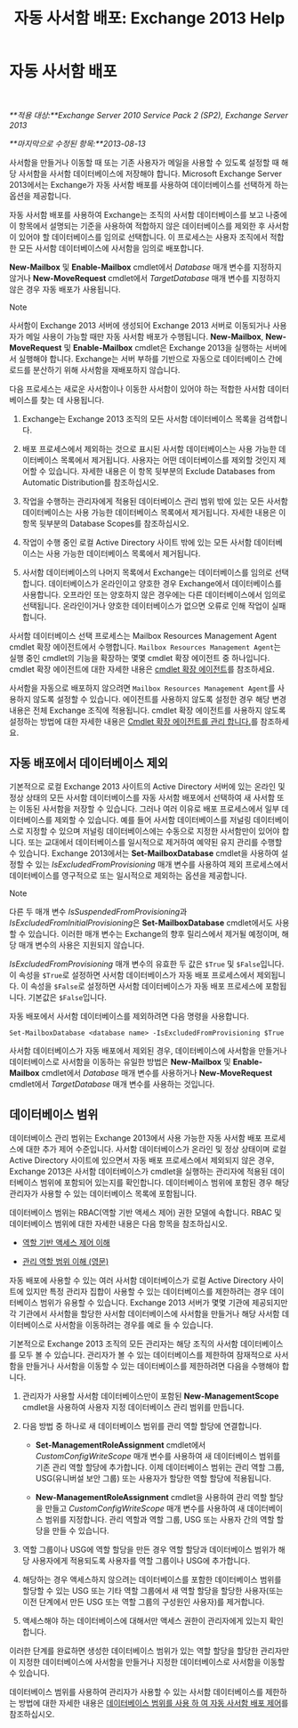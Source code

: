﻿---
title: '자동 사서함 배포: Exchange 2013 Help'
TOCTitle: 자동 사서함 배포
ms:assetid: f4db4636-948c-466b-839c-300c1a3a9544
ms:mtpsurl: https://technet.microsoft.com/ko-kr/library/Ff477621(v=EXCHG.150)
ms:contentKeyID: 59635553
ms.date: 05/22/2018
mtps_version: v=EXCHG.150
ms.translationtype: MT
---

# 자동 사서함 배포

 

_**적용 대상:**Exchange Server 2010 Service Pack 2 (SP2), Exchange Server 2013_

_**마지막으로 수정된 항목:**2013-08-13_

사서함을 만들거나 이동할 때 또는 기존 사용자가 메일을 사용할 수 있도록 설정할 때 해당 사서함을 사서함 데이터베이스에 저장해야 합니다. Microsoft Exchange Server 2013에서는 Exchange가 자동 사서함 배포를 사용하여 데이터베이스를 선택하게 하는 옵션을 제공합니다.

자동 사서함 배포를 사용하여 Exchange는 조직의 사서함 데이터베이스를 보고 나중에 이 항목에서 설명되는 기준을 사용하여 적합하지 않은 데이터베이스를 제외한 후 사서함이 있어야 할 데이터베이스를 임의로 선택합니다. 이 프로세스는 사용자 조직에서 적합한 모든 사서함 데이터베이스에 사서함을 임의로 배포합니다.

**New-Mailbox** 및 **Enable-Mailbox** cmdlet에서 *Database* 매개 변수를 지정하지 않거나 **New-MoveRequest** cmdlet에서 *TargetDatabase* 매개 변수를 지정하지 않은 경우 자동 배포가 사용됩니다.


> [!NOTE]
> 사서함이 Exchange 2013 서버에 생성되어 Exchange 2013 서버로 이동되거나 사용자가 메일 사용이 가능할 때만 자동 사서함 배포가 수행됩니다. <STRONG>New-Mailbox</STRONG>, <STRONG>New-MoveRequest</STRONG> 및 <STRONG>Enable-Mailbox</STRONG> cmdlet은 Exchange 2013을 실행하는 서버에서 실행해야 합니다. Exchange는 서버 부하를 기반으로 자동으로 데이터베이스 간에 로드를 분산하기 위해 사서함을 재배포하지 않습니다.



다음 프로세스는 새로운 사서함이나 이동한 사서함이 있어야 하는 적합한 사서함 데이터베이스를 찾는 데 사용됩니다.

1.  Exchange는 Exchange 2013 조직의 모든 사서함 데이터베이스 목록을 검색합니다.

2.  배포 프로세스에서 제외하는 것으로 표시된 사서함 데이터베이스는 사용 가능한 데이터베이스 목록에서 제거됩니다. 사용자는 어떤 데이터베이스를 제외할 것인지 제어할 수 있습니다. 자세한 내용은 이 항목 뒷부분의 Exclude Databases from Automatic Distribution를 참조하십시오.

3.  작업을 수행하는 관리자에게 적용된 데이터베이스 관리 범위 밖에 있는 모든 사서함 데이터베이스는 사용 가능한 데이터베이스 목록에서 제거됩니다. 자세한 내용은 이 항목 뒷부분의 Database Scopes를 참조하십시오.

4.  작업이 수행 중인 로컬 Active Directory 사이트 밖에 있는 모든 사서함 데이터베이스는 사용 가능한 데이터베이스 목록에서 제거됩니다.

5.  사서함 데이터베이스의 나머지 목록에서 Exchange는 데이터베이스를 임의로 선택합니다. 데이터베이스가 온라인이고 양호한 경우 Exchange에서 데이터베이스를 사용합니다. 오프라인 또는 양호하지 않은 경우에는 다른 데이터베이스에서 임의로 선택됩니다. 온라인이거나 양호한 데이터베이스가 없으면 오류로 인해 작업이 실패합니다.

사서함 데이터베이스 선택 프로세스는 Mailbox Resources Management Agent cmdlet 확장 에이전트에서 수행합니다. `Mailbox Resources Management Agent`는 실행 중인 cmdlet의 기능을 확장하는 몇몇 cmdlet 확장 에이전트 중 하나입니다. cmdlet 확장 에이전트에 대한 자세한 내용은 [cmdlet 확장 에이전트](cmdlet-extension-agents-exchange-2013-help.md)를 참조하세요.

사서함을 자동으로 배포하지 않으려면 `Mailbox Resources Management Agent`를 사용하지 않도록 설정할 수 있습니다. 에이전트를 사용하지 않도록 설정한 경우 해당 변경 내용은 전체 Exchange 조직에 적용됩니다. cmdlet 확장 에이전트를 사용하지 않도록 설정하는 방법에 대한 자세한 내용은 [Cmdlet 확장 에이전트를 관리 합니다.](manage-cmdlet-extension-agents-exchange-2013-help.md)를 참조하세요.

## 자동 배포에서 데이터베이스 제외

기본적으로 로컬 Exchange 2013 사이트의 Active Directory 서버에 있는 온라인 및 정상 상태의 모든 사서함 데이터베이스를 자동 사서함 배포에서 선택하여 새 사서함 또는 이동된 사서함을 저장할 수 있습니다. 그러나 여러 이유로 배포 프로세스에서 일부 데이터베이스를 제외할 수 있습니다. 예를 들어 사서함 데이터베이스를 저널링 데이터베이스로 지정할 수 있으며 저널링 데이터베이스에는 수동으로 지정한 사서함만이 있어야 합니다. 또는 교대에서 데이터베이스를 일시적으로 제거하여 예약된 유지 관리를 수행할 수 있습니다. Exchange 2013에서는 **Set-MailboxDatabase** cmdlet을 사용하여 설정할 수 있는 *IsExcludedFromProvisioning* 매개 변수를 사용하여 제외 프로세스에서 데이터베이스를 영구적으로 또는 일시적으로 제외하는 옵션을 제공합니다.


> [!NOTE]
> 다른 두 매개 변수 <EM>IsSuspendedFromProvisioning</EM>과 <EM>IsExcludedFromInitialProvisioning</EM>은 <STRONG>Set-MailboxDatabase</STRONG> cmdlet에서도 사용할 수 있습니다. 이러한 매개 변수는 Exchange의 향후 릴리스에서 제거될 예정이며, 해당 매개 변수의 사용은 지원되지 않습니다.



*IsExcludedFromProvisioning* 매개 변수의 유효한 두 값은 `$True` 및 `$False`입니다. 이 속성을 `$True`로 설정하면 사서함 데이터베이스가 자동 배포 프로세스에서 제외됩니다. 이 속성을 `$False`로 설정하면 사서함 데이터베이스가 자동 배포 프로세스에 포함됩니다. 기본값은 `$False`입니다.

자동 배포에서 사서함 데이터베이스를 제외하려면 다음 명령을 사용합니다.

    Set-MailboxDatabase <database name> -IsExcludedFromProvisioning $True

사서함 데이터베이스가 자동 배포에서 제외된 경우, 데이터베이스에 사서함을 만들거나 데이터베이스로 사서함을 이동하는 유일한 방법은 **New-Mailbox** 및 **Enable-Mailbox** cmdlet에서 *Database* 매개 변수를 사용하거나 **New-MoveRequest** cmdlet에서 *TargetDatabase* 매개 변수를 사용하는 것입니다.

## 데이터베이스 범위

데이터베이스 관리 범위는 Exchange 2013에서 사용 가능한 자동 사서함 배포 프로세스에 대한 추가 제어 수준입니다. 사서함 데이터베이스가 온라인 및 정상 상태이며 로컬 Active Directory 사이트에 있으면서 자동 배포 프로세스에서 제외되지 않은 경우, Exchange 2013은 사서함 데이터베이스가 cmdlet을 실행하는 관리자에 적용된 데이터베이스 범위에 포함되어 있는지를 확인합니다. 데이터베이스 범위에 포함된 경우 해당 관리자가 사용할 수 있는 데이터베이스 목록에 포함됩니다.

데이터베이스 범위는 RBAC(역할 기반 액세스 제어) 권한 모델에 속합니다. RBAC 및 데이터베이스 범위에 대한 자세한 내용은 다음 항목을 참조하십시오.

  - [역할 기반 액세스 제어 이해](understanding-role-based-access-control-exchange-2013-help.md)

  - [관리 역할 범위 이해 (영문)](understanding-management-role-scopes-exchange-2013-help.md)

자동 배포에 사용할 수 있는 여러 사서함 데이터베이스가 로컬 Active Directory 사이트에 있지만 특정 관리자 집합이 사용할 수 있는 데이터베이스를 제한하려는 경우 데이터베이스 범위가 유용할 수 있습니다. Exchange 2013 서버가 몇몇 기관에 제공되지만 각 기관에서 사서함을 할당한 사서함 데이터베이스에 사서함을 만들거나 해당 사서함 데이터베이스로 사서함을 이동하려는 경우를 예로 들 수 있습니다.

기본적으로 Exchange 2013 조직의 모든 관리자는 해당 조직의 사서함 데이터베이스를 모두 볼 수 있습니다. 관리자가 볼 수 있는 데이터베이스를 제한하여 잠재적으로 사서함을 만들거나 사서함을 이동할 수 있는 데이터베이스를 제한하려면 다음을 수행해야 합니다.

1.  관리자가 사용할 사서함 데이터베이스만이 포함된 **New-ManagementScope** cmdlet을 사용하여 사용자 지정 데이터베이스 관리 범위를 만듭니다.

2.  다음 방법 중 하나로 새 데이터베이스 범위를 관리 역할 할당에 연결합니다.
    
      - **Set-ManagementRoleAssignment** cmdlet에서 *CustomConfigWriteScope* 매개 변수를 사용하여 새 데이터베이스 범위를 기존 관리 역할 할당에 추가합니다. 이제 데이터베이스 범위는 관리 역할 그룹, USG(유니버설 보안 그룹) 또는 사용자가 할당한 역할 할당에 적용됩니다.
    
      - **New-ManagementRoleAssignment** cmdlet을 사용하여 관리 역할 할당을 만들고 *CustomConfigWriteScope* 매개 변수를 사용하여 새 데이터베이스 범위를 지정합니다. 관리 역할과 역할 그룹, USG 또는 사용자 간의 역할 할당을 만들 수 있습니다.

3.  역할 그룹이나 USG에 역할 할당을 만든 경우 역할 할당과 데이터베이스 범위가 해당 사용자에게 적용되도록 사용자를 역할 그룹이나 USG에 추가합니다.

4.  해당하는 경우 액세스하지 않으려는 데이터베이스를 포함한 데이터베이스 범위를 할당할 수 있는 USG 또는 기타 역할 그룹에서 새 역할 할당을 할당한 사용자(또는 이전 단계에서 만든 USG 또는 역할 그룹의 구성원인 사용자)를 제거합니다.

5.  액세스해야 하는 데이터베이스에 대해서만 액세스 권한이 관리자에게 있는지 확인합니다.

이러한 단계를 완료하면 생성한 데이터베이스 범위가 있는 역할 할당을 할당한 관리자만이 지정한 데이터베이스에 사서함을 만들거나 지정한 데이터베이스로 사서함을 이동할 수 있습니다.

데이터베이스 범위를 사용하여 관리자가 사용할 수 있는 사서함 데이터베이스를 제한하는 방법에 대한 자세한 내용은 [데이터베이스 범위를 사용 하 여 자동 사서함 배포 제어](control-automatic-mailbox-distribution-using-database-scopes-exchange-2013-help.md)를 참조하십시오.

